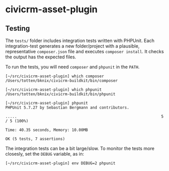 # civicrm-asset-plugin

## Testing

The `tests/` folder includes integration tests written with PHPUnit.  Each
integration-test generates a new folder/project with a plausible,
representative `composer.json` file and executes `composer install`. It
checks the output has the expected files.

To run the tests, you will need `composer` and `phpunit` in the `PATH`.

```
[~/src/civicrm-asset-plugin] which composer
/Users/totten/bknix/civicrm-buildkit/bin/composer

[~/src/civicrm-asset-plugin] which phpunit
/Users/totten/bknix/civicrm-buildkit/bin/phpunit

[~/src/civicrm-asset-plugin] phpunit
PHPUnit 5.7.27 by Sebastian Bergmann and contributors.

.....                                                               5 / 5 (100%)

Time: 40.35 seconds, Memory: 10.00MB

OK (5 tests, 7 assertions)
```

The integration tests can be a bit large/slow. To monitor the tests more
closesly, set the `DEBUG` variable, as in:

```
[~/src/civicrm-asset-plugin] env DEBUG=2 phpunit
```
